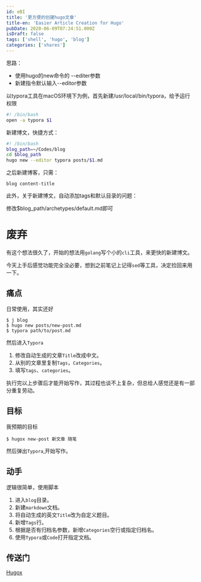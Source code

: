 ```yaml
---
id: eBI
title: '更方便的创建hugo文章'
title-en: 'Easier Article Creation for Hugo'
pubDate: 2020-06-09T07:24:51.000Z
isDraft: false
tags: ['shell', 'hugo', 'blog']
categories: ['shares']
---
```


思路：

-   使用hugo的new命令的 --editer参数
-   新建指令默认输入--editor参数

以typora工具在macOS环境下为例，首先新建/usr/local/bin/typora，给予运行权限

```bash
#! /bin/bash
open -a typora $1
```

新建博文，快捷方式：

```bash
#! /bin/bash
blog_path=~/Codes/blog
cd $blog_path
hugo new --editor typora posts/$1.md
```

之后新建博客，只需：

```shell
blog content-title
```

此外，关于新建博文，自动添加tags和默认目录的问题：

修改$blog_path/archetypes/default.md即可

# 废弃

有这个想法很久了，开始的想法用`golang`写个小的`cli`工具，来更快的新建博文。

今天上手后感觉功能完全没必要，想到之前笔记上记得`sed`等工具，决定捡回来用一下。

## 痛点

日常使用，其实还好

```shell
$ j blog
$ hugo new posts/new-post.md
$ typora path/to/post.md
```

然后进入`Typora`

1. 修改自动生成的文章`Title`改成中文。
2. 从别的文章里复制`Tags`，`Categories`。
3. 填写`tags`、`categories`。

执行完以上步骤后才能开始写作，其过程也谈不上复杂，但总给人感觉还是有一部分重复劳动。

## 目标

我预期的目标

```shell
$ hugox new-post 新文章 随笔
```

然后弹出`Typora`,开始写作。

## 动手

逻辑很简单，使用脚本

1. 进入`blog`目录。
2. 新建`markdown`文档。
3. 将自动生成的英文`Title`改为自定义题目。
4. 新增`Tags`行。
5. 根据是否有归档名参数，新增`Categories`空行或指定归档名。
6. 使用`Typora`或`Code`打开指定文档。

## 传送门

[Hugox](https://gist.github.com/YuhangCh/fe251512391a4f590c582ea2d566f16a)
